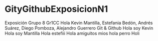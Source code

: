 # GityGithubExposicionN1
Exposición Grupo 8 
Gr1CC
Hola
Kevin Mantilla, Estefania Bedón, Andrés Suárez, Diego Pomboza, Alejandro Guerrero
Git & Github
Hola soy Kevin
Hola soy Mantilla
Hola estefiii
Hola amiguitos mios
hola perro
Holi